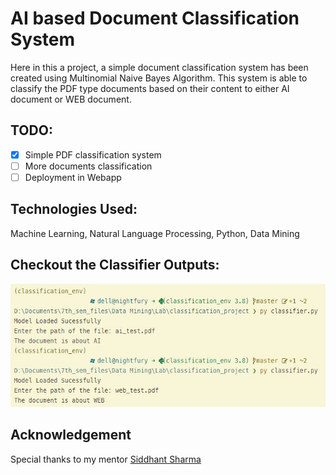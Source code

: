 # AI based Document Classification System
Here in this a project, a simple document classification system has been created using Multinomial Naive Bayes Algorithm. This system is able to classify the PDF type documents based on their content to either AI document or WEB document.

## TODO: 
- [X] Simple PDF classification system
- [ ] More documents classification
- [ ] Deployment in Webapp

## Technologies Used: 
Machine Learning, Natural Language Processing, Python, Data Mining

## Checkout the Classifier Outputs:
![Output](output.jpg)

## Acknowledgement
Special thanks to my mentor [Siddhant Sharma](https://github.com/Siddhant128-bit/Siddhant128-bit)
